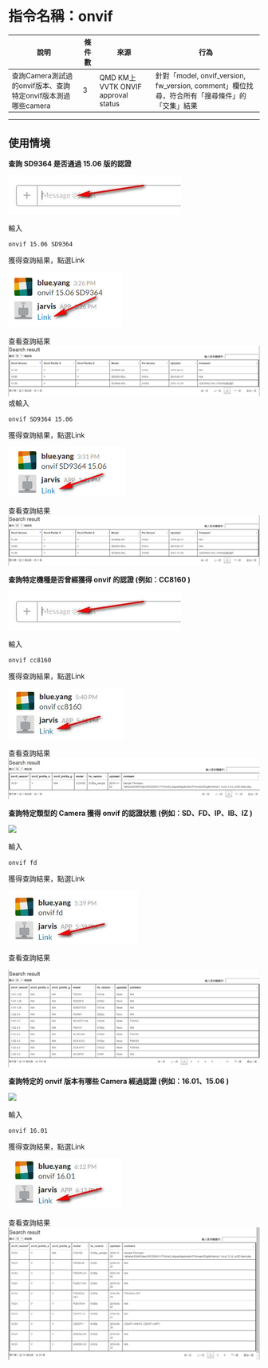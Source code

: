 # 指令名稱：onvif

| 說明 | 條件數 | 來源 | 行為 |
| --- | --- | --- | --- |
| 查詢Camera測試過的onvif版本、查詢特定onvif版本測過哪些camera | 3 | QMD KM上VVTK ONVIF approval status | 針對「model, onvif\_version, fw\_version, comment」欄位找尋，符合所有「搜尋條件」的「交集」結果 |

---

## 使用情境

**查詢 SD9364 是否通過 15.06 版的認證**

![](/assets/輸入視窗.jpg)

輸入

```
onvif 15.06 SD9364
```

獲得查詢結果，點選Link

![](/assets/onvif_sd9364_ver.jpg)

查看查詢結果![](/assets/onvif_sd9364_ver_check.jpg)或輸入

```
onvif SD9364 15.06
```

獲得查詢結果，點選Link

![](/assets/onvif_sd9364_ver_2.jpg)

查看查詢結果![](/assets/onvif_sd9364_ver_check.jpg)

**查詢特定機種是否曾經獲得 onvif 的認證 \(例如：CC8160 \)**

![](/assets/輸入視窗.jpg)

輸入

```
onvif cc8160
```

獲得查詢結果，點選Link

![](/assets/onvif_cc8160.jpg)

查看查詢結果![](/assets/onvif_cc8160_check.jpg)

**查詢特定類型的 Camera 獲得 onvif 的認證狀態 \(例如：SD、FD、IP、IB、IZ \)**

![](blob:https://www.gitbook.com/ebbf3b1e-3d2f-401a-b5a5-1f47dad132cf)

輸入

```
onvif fd
```

獲得查詢結果，點選Link

![](/assets/onvif_fd.jpg)

查看查詢結果

![](/assets/onvif_fd_check.jpg)

**查詢特定的 onvif 版本有哪些 Camera 經過認證 \(例如：16.01、15.06 \)**

![](blob:https://www.gitbook.com/ebbf3b1e-3d2f-401a-b5a5-1f47dad132cf)

輸入

```
onvif 16.01
```

獲得查詢結果，點選Link

![](/assets/onvif.jpg)

查看查詢結果![](/assets/onvif_check.jpg)

